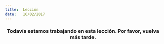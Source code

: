 ```yaml
---
title:  Lección
date:   16/02/2017
---
```


### <center>Todavía estamos trabajando en esta lección. Por favor, vuelva más tarde.</center>